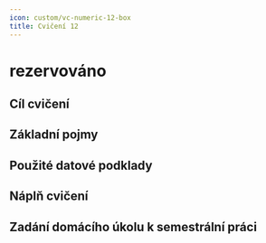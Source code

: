 ```yaml
---
icon: custom/vc-numeric-12-box
title: Cvičení 12
---
```


# rezervováno

## Cíl cvičení

## Základní pojmy

## Použité datové podklady

## Náplň cvičení

## Zadání domácího úkolu k semestrální práci
